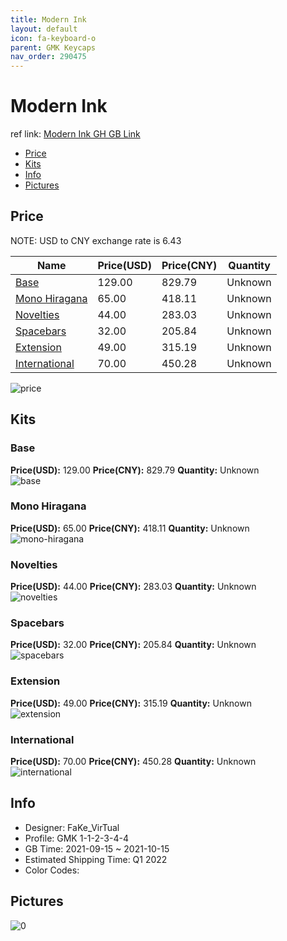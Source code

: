 ```yaml
---
title: Modern Ink 
layout: default
icon: fa-keyboard-o
parent: GMK Keycaps
nav_order: 290475
---
```


# Modern Ink 

ref link: [Modern Ink GH GB Link](https://geekhack.org/index.php?topic=114591.0)

* [Price](#price)
* [Kits](#kits)
* [Info](#info)
* [Pictures](#pictures)

## Price

NOTE: USD to CNY exchange rate is 6.43

| Name          | Price(USD)   |  Price(CNY) | Quantity |
| ------------- | ------------ |  ---------- | -------- |
|[Base](#base)|129.00|829.79|Unknown|
|[Mono Hiragana](#mono-hiragana)|65.00|418.11|Unknown|
|[Novelties](#novelties)|44.00|283.03|Unknown|
|[Spacebars](#spacebars)|32.00|205.84|Unknown|
|[Extension](#extension)|49.00|315.19|Unknown|
|[International](#international)|70.00|450.28|Unknown|

<img src="{{ 'assets/images/gmk-keycaps/Modern-Ink/price.png' | relative_url }}" alt="price" class="image featured">

## Kits
### Base  
**Price(USD):** 129.00	**Price(CNY):** 829.79	**Quantity:** Unknown  
<img src="{{ 'assets/images/gmk-keycaps/Modern-Ink/kits_pics/base.png' | relative_url }}" alt="base" class="image featured">

### Mono Hiragana  
**Price(USD):** 65.00	**Price(CNY):** 418.11	**Quantity:** Unknown  
<img src="{{ 'assets/images/gmk-keycaps/Modern-Ink/kits_pics/mono-hiragana.png' | relative_url }}" alt="mono-hiragana" class="image featured">

### Novelties  
**Price(USD):** 44.00	**Price(CNY):** 283.03	**Quantity:** Unknown  
<img src="{{ 'assets/images/gmk-keycaps/Modern-Ink/kits_pics/novelties.png' | relative_url }}" alt="novelties" class="image featured">

### Spacebars  
**Price(USD):** 32.00	**Price(CNY):** 205.84	**Quantity:** Unknown  
<img src="{{ 'assets/images/gmk-keycaps/Modern-Ink/kits_pics/spacebars.png' | relative_url }}" alt="spacebars" class="image featured">

### Extension  
**Price(USD):** 49.00	**Price(CNY):** 315.19	**Quantity:** Unknown  
<img src="{{ 'assets/images/gmk-keycaps/Modern-Ink/kits_pics/extension.png' | relative_url }}" alt="extension" class="image featured">

### International  
**Price(USD):** 70.00	**Price(CNY):** 450.28	**Quantity:** Unknown  
<img src="{{ 'assets/images/gmk-keycaps/Modern-Ink/kits_pics/international.png' | relative_url }}" alt="international" class="image featured">

## Info
* Designer: FaKe_VirTual  
* Profile: GMK 1-1-2-3-4-4  
* GB Time: 2021-09-15 ~ 2021-10-15  
* Estimated Shipping Time: Q1 2022  
* Color Codes:  


## Pictures  
<img src="{{ 'assets/images/gmk-keycaps/Modern-Ink/rendering_pics/0.jpg' | relative_url }}" alt="0" class="image featured">
